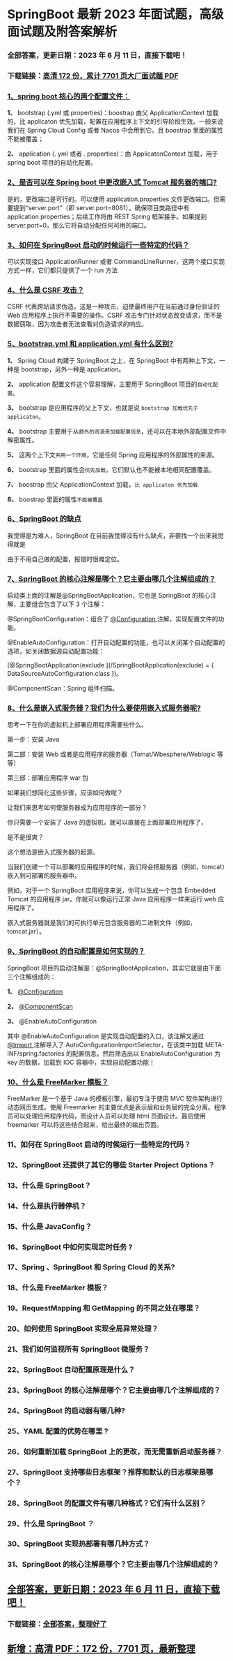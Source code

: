 # SpringBoot 最新 2023 年面试题，高级面试题及附答案解析

### 全部答案，更新日期：2023 年 6 月 11 日，直接下载吧！

### 下载链接：[高清 172 份，累计 7701 页大厂面试题 PDF](https://gitlab.gaorta.com/devteam/learning-journey/study-materials-collection/-/tree/master/docs/index.md)

### [1、spring boot 核心的两个配置文件：](https://gitlab.gaorta.com/devteam/learning-journey/study-materials-collection/-/tree/master/docs/SpringBoot/SpringBoot最新2021年面试题，高级面试题及附答案解析.md#1spring-boot-核心的两个配置文件：)

**1、** bootstrap (.yml 或.properties)：boostrap 由父 ApplicationContext 加载的，比 applicaton 优先加载，配置在应用程序上下文的引导阶段生效。一般来说我们在 Spring Cloud Config 或者 Nacos 中会用到它。且 boostrap 里面的属性不能被覆盖；

**2、** application (. yml 或者 . properties)：由 ApplicatonContext 加载，用于 spring boot 项目的自动化配置。

### [2、是否可以在 Spring boot 中更改嵌入式 Tomcat 服务器的端口?](https://gitlab.gaorta.com/devteam/learning-journey/study-materials-collection/-/tree/master/docs/SpringBoot/SpringBoot最新2021年面试题，高级面试题及附答案解析.md#2是否可以在spring-boot中更改嵌入式tomcat服务器的端口)

是的，更改端口是可行的。可以使用 application.properties 文件更改端口。但需要提到“server.port”（即 server.port=8081）。确保项目类路径中有 application.properties；后续工作将由 REST Spring 框架接手。如果提到 server.port=0，那么它将自动分配任何可用的端口。

### [3、如何在 SpringBoot 启动的时候运行一些特定的代码？](https://gitlab.gaorta.com/devteam/learning-journey/study-materials-collection/-/tree/master/docs/SpringBoot/SpringBoot最新2021年面试题，高级面试题及附答案解析.md#3如何在-springboot-启动的时候运行一些特定的代码)

可以实现接口 ApplicationRunner 或者 CommandLineRunner，这两个接口实现方式一样，它们都只提供了一个 run 方法

### [4、什么是 CSRF 攻击？](https://gitlab.gaorta.com/devteam/learning-journey/study-materials-collection/-/tree/master/docs/SpringBoot/SpringBoot最新2021年面试题，高级面试题及附答案解析.md#4什么是-csrf-攻击)

CSRF 代表跨站请求伪造。这是一种攻击，迫使最终用户在当前通过身份验证的 Web 应用程序上执行不需要的操作。CSRF 攻击专门针对状态改变请求，而不是数据窃取，因为攻击者无法查看对伪造请求的响应。

### [5、bootstrap.yml 和 application.yml 有什么区别?](https://gitlab.gaorta.com/devteam/learning-journey/study-materials-collection/-/tree/master/docs/SpringBoot/SpringBoot最新2021年面试题，高级面试题及附答案解析.md#5bootstrapyml和applicationyml有什么区别)

**1、** Spring Cloud 构建于 SpringBoot 之上，在 SpringBoot 中有两种上下文，一种是 bootstrap，另外一种是 application。

**2、** application 配置文件这个容易理解，主要用于 SpringBoot 项目的`自动化配置`。

**3、** bootstrap 是应用程序的父上下文，也就是说 `bootstrap 加载优先于 applicaton`。

**4、** bootstrap 主要用于从`额外的资源来加载配置信息`，还可以在本地外部配置文件中解密属性。

**5、** 这两个上下文`共用一个环境`，它是任何 Spring 应用程序的外部属性的来源。

**6、** bootstrap 里面的属性会`优先加载`，它们默认也不能被本地相同配置覆盖。

**7、** boostrap 由父 ApplicationContext 加载，`比 applicaton 优先加载`

**8、** boostrap 里面的属性`不能被覆盖`

### [6、SpringBoot 的缺点](https://gitlab.gaorta.com/devteam/learning-journey/study-materials-collection/-/tree/master/docs/SpringBoot/SpringBoot最新2021年面试题，高级面试题及附答案解析.md#6springboot的缺点)

我觉得是为难人，SpringBoot 在目前我觉得没有什么缺点，非要找一个出来我觉得就是

由于不用自己做的配置，报错时很难定位。

### [7、SpringBoot 的核心注解是哪个？它主要由哪几个注解组成的？](https://gitlab.gaorta.com/devteam/learning-journey/study-materials-collection/-/tree/master/docs/SpringBoot/SpringBoot最新2021年面试题，高级面试题及附答案解析.md#7springboot-的核心注解是哪个它主要由哪几个注解组成的)

启动类上面的注解是@SpringBootApplication，它也是 SpringBoot 的核心注解，主要组合包含了以下 3 个注解：

@SpringBootConfiguration：组合了 [@Configuration ](/Configuration) 注解，实现配置文件的功能。

@EnableAutoConfiguration：打开自动配置的功能，也可以关闭某个自动配置的选项，如关闭数据源自动配置功能：

[@SpringBootApplication(exclude ](/SpringBootApplication(exclude) = { DataSourceAutoConfiguration.class })。

@ComponentScan：Spring 组件扫描。

### [8、什么是嵌入式服务器？我们为什么要使用嵌入式服务器呢?](https://gitlab.gaorta.com/devteam/learning-journey/study-materials-collection/-/tree/master/docs/SpringBoot/SpringBoot最新2021年面试题，高级面试题及附答案解析.md#8什么是嵌入式服务器我们为什么要使用嵌入式服务器呢)

思考一下在你的虚拟机上部署应用程序需要些什么。

第一步：安装 Java

第二部：安装 Web 或者是应用程序的服务器（Tomat/Wbesphere/Weblogic 等等）

第三部：部署应用程序 war 包

如果我们想简化这些步骤，应该如何做呢？

让我们来思考如何使服务器成为应用程序的一部分？

你只需要一个安装了 Java 的虚拟机，就可以直接在上面部署应用程序了，

是不是很爽？

这个想法是嵌入式服务器的起源。

当我们创建一个可以部署的应用程序的时候，我们将会把服务器（例如，tomcat）嵌入到可部署的服务器中。

例如，对于一个 SpringBoot 应用程序来说，你可以生成一个包含 Embedded Tomcat 的应用程序 jar。你就可以像运行正常 Java 应用程序一样来运行 web 应用程序了。

嵌入式服务器就是我们的可执行单元包含服务器的二进制文件（例如，tomcat.jar）。

### [9、SpringBoot 的自动配置是如何实现的？](https://gitlab.gaorta.com/devteam/learning-journey/study-materials-collection/-/tree/master/docs/SpringBoot/SpringBoot最新2021年面试题，高级面试题及附答案解析.md#9springboot-的自动配置是如何实现的)

SpringBoot 项目的启动注解是：@SpringBootApplication，其实它就是由下面三个注解组成的：

**1、** [@Configuration ](/Configuration)

**2、** [@ComponentScan ](/ComponentScan)

**3、** @EnableAutoConfiguration

其中 @EnableAutoConfiguration 是实现自动配置的入口，该注解又通过 [@Import ](/Import) 注解导入了 AutoConfigurationImportSelector，在该类中加载 META-INF/spring.factories 的配置信息。然后筛选出以 EnableAutoConfiguration 为 key 的数据，加载到 IOC 容器中，实现自动配置功能！

### [10、什么是 FreeMarker 模板？](https://gitlab.gaorta.com/devteam/learning-journey/study-materials-collection/-/tree/master/docs/SpringBoot/SpringBoot最新2021年面试题，高级面试题及附答案解析.md#10什么是freemarker模板)

FreeMarker 是一个基于 Java 的模板引擎，最初专注于使用 MVC 软件架构进行动态网页生成。使用 Freemarker 的主要优点是表示层和业务层的完全分离。程序员可以处理应用程序代码，而设计人员可以处理 html 页面设计。最后使用 freemarker 可以将这些结合起来，给出最终的输出页面。

### 11、如何在 SpringBoot 启动的时候运行一些特定的代码？

### 12、SpringBoot 还提供了其它的哪些 Starter Project Options？

### 13、什么是 SpringBoot？

### 14、什么是执行器停机？

### 15、什么是 JavaConfig？

### 16、SpringBoot 中如何实现定时任务 ?

### 17、Spring 、SpringBoot 和 Spring Cloud 的关系?

### 18、什么是 FreeMarker 模板？

### 19、RequestMapping 和 GetMapping 的不同之处在哪里？

### 20、如何使用 SpringBoot 实现全局异常处理？

### 21、我们如何监视所有 SpringBoot 微服务？

### 22、SpringBoot 自动配置原理是什么？

### 23、SpringBoot 的核心注解是哪个？它主要由哪几个注解组成的？

### 24、SpringBoot 的启动器有哪几种?

### 25、YAML 配置的优势在哪里 ?

### 26、如何重新加载 SpringBoot 上的更改，而无需重新启动服务器？

### 27、SpringBoot 支持哪些日志框架？推荐和默认的日志框架是哪个？

### 28、SpringBoot 的配置文件有哪几种格式？它们有什么区别？

### 29、什么是 SpringBoot ？

### 30、SpringBoot 实现热部署有哪几种方式？

### 31、SpringBoot 的核心注解是哪个？它主要由哪几个注解组成的？

## [全部答案，更新日期：2023 年 6 月 11 日，直接下载吧！](https://gitlab.gaorta.com/devteam/learning-journey/study-materials-collection/-/tree/master/docs/daan.md)

### 下载链接：[全部答案，整理好了](https://gitlab.gaorta.com/devteam/learning-journey/study-materials-collection/-/tree/master/docs/daan.md)

## [新增：高清 PDF：172 份，7701 页，最新整理](https://gitlab.gaorta.com/devteam/learning-journey/study-materials-collection/-/tree/master/docs/daan.md)
